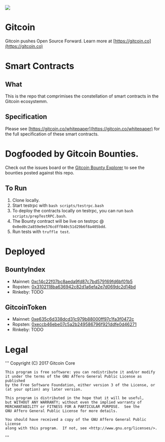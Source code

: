 <a href="https://gitcoin.co/explorer/?q=https://github.com/gitcoinco/web">
    <img src='https://gitcoin.co/static/v2/images/promo_buttons/slice_01.png'/>
</a>

# Gitcoin

Gitcoin pushes Open Source Forward.  Learn more at [https://gitcoin.co](https://gitcoin.co)

# Smart Contracts

## What

This is the repo that comprimises the constellation of smart contracts in the Gitcoin ecosystemm. 

## Specification 

Please see [https://gitcoin.co/whitepaper](https://gitcoin.co/whitepaper) for the full specification of these smart contracts.

# Dogfooded by Gitcoin Bounties.

Check out the issues board or the [Gitcoin Bounty Explorer](https://gitcoin.co/explorer) to see the bounties posted against this repo.

## To Run

1. Clone locally.
2. Start testrpc with `bash scripts/testrpc.bash`
3. To deploy the contracts locally on testrpc, you can run `bash scripts/prepTestRPC.bash`.  
4. The Bounty contract will be live on testrpc @ `0x0ed0c2a859e9e576cdff840c51d29b6f8a405bdd`.
5. Run tests with `truffle test`.

# Deployed

## BountyIndex

* Mainnet: [0xc14c22f07bc8aeda9fd87c7bd579169fd6bf01b5](https://etherscan.io/address/0xc14c22f07bc8aeda9fd87c7bd579169fd6bf01b5)
* Ropsten: [0x3102118ba636942c82d1a6efa2e7d069dc2d14bd](https://ropsten.etherscan.io/address/0x3102118ba636942c82d1a6efa2e7d069dc2d14bd)
* Rinkeby: TODO

## GitcoinToken

* Mainnet: [0xe635c6d338dcd31c979b88000ff97c1fa3f0472c](https://etherscan.io/address/0xe635c6d338dcd31c979b88000ff97c1fa3f0472c)
* Ropsten: [0xeccb46ebe07c5a2b249586796f921ddfe0d46271](https://ropsten.etherscan.io/address/0xeccb46ebe07c5a2b249586796f921ddfe0d46271)
* Rinkeby: TODO

# Legal

'''
    Copyright (C) 2017 Gitcoin Core 

    This program is free software: you can redistribute it and/or modify
    it under the terms of the GNU Affero General Public License as published
    by the Free Software Foundation, either version 3 of the License, or
    (at your option) any later version.

    This program is distributed in the hope that it will be useful,
    but WITHOUT ANY WARRANTY; without even the implied warranty of
    MERCHANTABILITY or FITNESS FOR A PARTICULAR PURPOSE.  See the
    GNU Affero General Public License for more details.

    You should have received a copy of the GNU Affero General Public License
    along with this program.  If not, see <http://www.gnu.org/licenses/>.

'''


<!-- Google Analytics -->
<img src='https://ga-beacon.appspot.com/UA-102304388-1/gitcoinco/smart_contracts' style='width:1px; height:1px;' >


